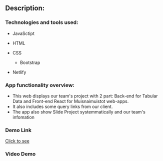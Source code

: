 ## Description:

### Technologies and tools used:
* JavaSctipt
* HTML
* CSS 
     * Bootstrap
       
* Netlify

### App functionality overview:
- This web displays our team's project with 2 part: Back-end for Tabular Data and Front-end React for Muisnaimuistot web-apps.
- It also includes some query links from our client.
- The app also show Slide Project systemmatically and our team's infomation

### Demo Link 
[Click to see](https://wikimedia-project.netlify.app/)

### Video Demo
